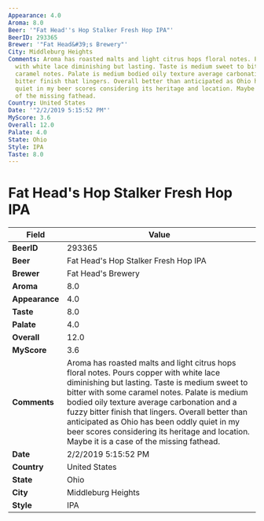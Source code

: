 ```yaml
---
Appearance: 4.0
Aroma: 8.0
Beer: '"Fat Head''s Hop Stalker Fresh Hop IPA"'
BeerID: 293365
Brewer: '"Fat Head&#39;s Brewery"'
City: Middleburg Heights
Comments: Aroma has roasted malts and light citrus hops floral notes. Pours copper
  with white lace diminishing but lasting. Taste is medium sweet to bitter with some
  caramel notes. Palate is medium bodied oily texture average carbonation and a fuzzy
  bitter finish that lingers. Overall better than anticipated as Ohio has been oddly
  quiet in my beer scores considering its heritage and location. Maybe it is a case
  of the missing fathead.
Country: United States
Date: '"2/2/2019 5:15:52 PM"'
MyScore: 3.6
Overall: 12.0
Palate: 4.0
State: Ohio
Style: IPA
Taste: 8.0
---
```


# Fat Head's Hop Stalker Fresh Hop IPA

| Field         | Value |
|---------------|-------|
| **BeerID** | 293365 |
| **Beer** | Fat Head's Hop Stalker Fresh Hop IPA |
| **Brewer** | Fat Head&#39;s Brewery |
| **Aroma** | 8.0 |
| **Appearance** | 4.0 |
| **Taste** | 8.0 |
| **Palate** | 4.0 |
| **Overall** | 12.0 |
| **MyScore** | 3.6 |
| **Comments** | Aroma has roasted malts and light citrus hops floral notes. Pours copper with white lace diminishing but lasting. Taste is medium sweet to bitter with some caramel notes. Palate is medium bodied oily texture average carbonation and a fuzzy bitter finish that lingers. Overall better than anticipated as Ohio has been oddly quiet in my beer scores considering its heritage and location. Maybe it is a case of the missing fathead. |
| **Date** | 2/2/2019 5:15:52 PM |
| **Country** | United States |
| **State** | Ohio |
| **City** | Middleburg Heights |
| **Style** | IPA |

